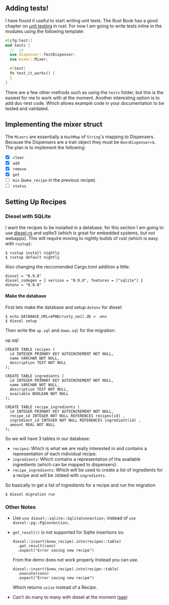 ## Adding tests!

I have found it useful to start writing unit tests. The Rust Book has a good
chapter on [unit testing](https://doc.rust-lang.org/book/testing.html) in rust.
For now I am going to write tests inline in the modules using the following
template:

```rust
#[cfg(test)]
mod tests {
  //  in
  use dispenser::TestDispenser;
  use mixer::Mixer;

  #[test]
  fn test_it_works() {
  }
}
```

There are a few other methods such as using the `tests` folder, but this is the
easiest for me to work with at the moment. Another interesting option is to add
doc-test code. Which allows example code in your documentation to be tested
and validated.

## Implementing the mixer struct

The `Mixers` are essentially a `HashMap` of `String`'s mapping to Dispensers.
Because the Dispensers are a trait object they must be `Box<Dispenser>`s. The
plan is to implement the following:

- [x] `clear`
- [x] `add`
- [x] `remove`
- [x] `get`
- [ ] `mix` (`make_recipe` in the previous recipe).
- [ ] `status`

## Setting Up Recipes

### Diesel with SQLite
I want the recipes to be installed in a database, for this section I am going
to use [diesel-rs](http://diesel.rs/guides/getting-started/) and sqlite3 (which
is great for embedded systems, but not webapps). This will require moving to
nightly builds of rust (which is easy with `rustup`):

```
$ rustup install nightly
$ rustup default nightly
```

Also changing the reccomended Cargo.toml addition a little:

```
diesel = "0.9.0"
diesel_codegen = { version = "0.9.0", features = ["sqlite"] }
dotenv = "0.8.0"
```

#### Make the database

First lets make the database and setup `dotenv` for diesel:

```
$ echo DATABASE_URL=$PWD/rusty_nail.db > .env
$ diesel setup
```

Then write the `up.sql` and `down.sql` for the migration:

up.sql:

```
CREATE TABLE recipes (
  id INTEGER PRIMARY KEY AUTOINCREMENT NOT NULL,
  name VARCHAR NOT NULL,
  description TEXT NOT NULL
);

CREATE TABLE ingredients (
  id INTEGER PRIMARY KEY AUTOINCREMENT NOT NULL,
  name VARCHAR NOT NULL,
  description TEXT NOT NULL,
  available BOOLEAN NOT NULL
);

CREATE TABLE recipe_ingredients (
  id INTEGER PRIMARY KEY AUTOINCREMENT NOT NULL,
  recipe_id INTEGER NOT NULL REFERENCES recipes(id) ,
  ingredient_id INTEGER NOT NULL REFERENCES ingredient(id) ,
  amount REAL NOT NULL
);
```

So we will have 3 tables in our database:

- `recipes`: Which is what we are really interested in and contains a representation
             of each individual recipe.
- `ingredients`: Which contains a representation of the available ingredients
                 (which can be mapped to dispensers).
- `recipe_ingredients`: Which will be used to create a list of ingredients for a
                        recipe and will be `JOIN`ed with `ingredients`.

So basically to get a list of ingredients for a recipe
and run the migration

```
$ diesel migration run
```

### Other Notes

- Use `use diesel::sqlite::SqliteConnection;` instead of `use diesel::pg::PgConnection;`
- `get_result()` is not supported for Sqlite insertions so:
  ```
  diesel::insert(&new_recipe).into(recipes::table)
    .get_result(conn)
    .expect("Error saving new recipe")
  ```

  From the demo does not work properly Instead you can use.

  ```
  diesel::insert(&new_recipe).into(recipe::table)
    .execute(conn)
    .expect("Error saving new recipe")
  ```

  Which returns `usize` instead of a Recipe.

- Can't do many to many with diesel at the moment ([see](https://github.com/diesel-rs/diesel/issues/398))

